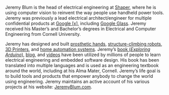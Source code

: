 Jeremy Blum is the head of electrical engineering at [Shaper](http://shapertools.com), where he is using computer vision to reinvent the way people use handheld power tools. Jeremy was previously a lead electrical architect/engineer for multiple confidential products at [Google [x]](http://www.jeremyblum.com/2013/08/11/whats-next/), including [Google Glass](http://www.google.com/glass). Jeremy received his Master’s and Bachelor’s degrees in Electrical and Computer Engineering from Cornell University.
 
Jeremy has designed and built [prosthetic hands](http://www.jeremyblum.com/portfolio/fsr-controlled-prosthetic-hand/), [structure-climbing robots](http://www.jeremyblum.com/portfolio/machine-metabolism/), [3D Printers](http://www.jeremyblum.com/portfolio/makerbot/), and [home automation systems](http://www.jeremyblum.com/2015/10/15/jarvis-wsj/). Jeremy’s [book (*Exploring Arduino*)](http://exploringarduino.com), [blog](http://jeremyblum.com/blog), and [videos](https://www.youtube.com/sciguy14) have been utilized by millions of people to learn electrical engineering and embedded software design. His book has been translated into multiple languages and is used as an engineering textbook around the world, including at his Alma Mater, Cornell. Jeremy’s life goal is to build tools and products that empower anybody to change the world using engineering. Jeremy maintains an active account of his various projects at his website: [JeremyBlum.com](http://jeremyblum.com).
